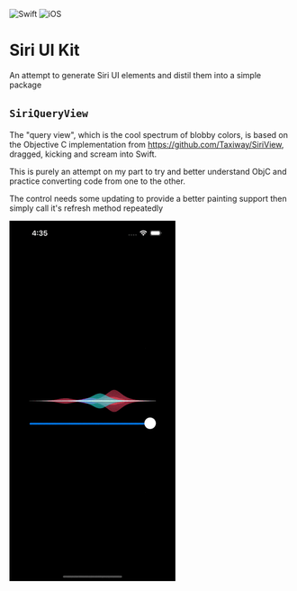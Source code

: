 ![Swift](https://img.shields.io/badge/Swift-5.0-orange) ![iOS](https://img.shields.io/badge/iOS-12.0-orange)

# Siri UI Kit
An attempt to generate Siri UI elements and distil them into a simple package

## `SiriQueryView`
The "query view", which is the cool spectrum of blobby colors, is based on the Objective C implementation from https://github.com/Taxiway/SiriView, dragged, kicking and scream into Swift.

This is purely an attempt on my part to try and better understand ObjC and practice converting code from one to the other.

The control needs some updating to provide a better painting support then simply call it's refresh method repeatedly

![](Snapshots/Snapshot.gif)
